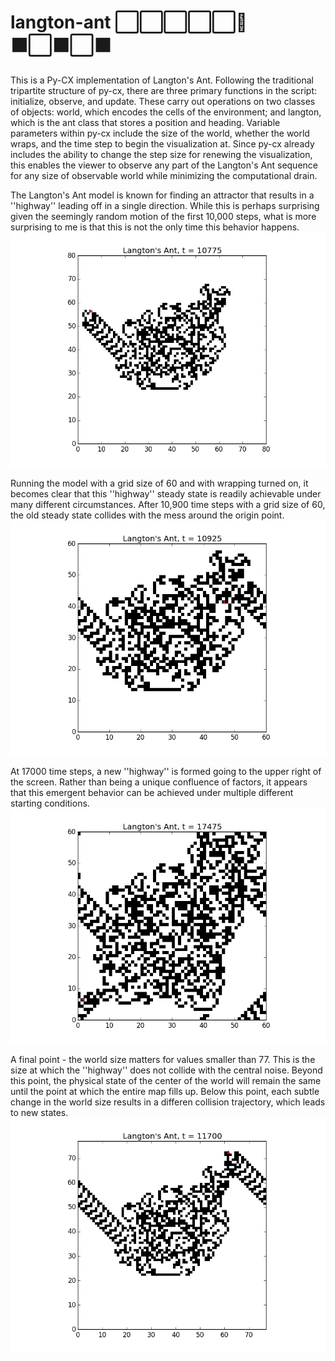 # langton-ant :white_large_square::white_large_square::white_large_square::white_large_square::white_large_square::ant::black_large_square::white_large_square::black_large_square::white_large_square::black_large_square:

This is a Py-CX implementation of Langton's Ant. Following the traditional tripartite structure of py-cx, there are three primary functions in the script: initialize, observe, and update. These carry out operations on two classes of objects: world, which encodes the cells of the environment; and langton, which is the ant class that stores a position and heading. Variable parameters within py-cx include the size of the world, whether the world wraps, and the time step to begin the visualization at. Since py-cx already includes the ability to change the step size for renewing the visualization, this enables the viewer to observe any part of the Langton's Ant sequence for any size of observable world while minimizing the computational drain.

The Langton's Ant model is known for finding an attractor that results in a ''highway'' leading off in a single direction. While this is perhaps surprising given the seemingly random motion of the first 10,000 steps, what is more surprising to me is that this is not the only time this behavior happens. ![An ant highway](figure_1.png) 

Running the model with a grid size of 60 and with wrapping turned on, it becomes clear that this ''highway'' steady state is readily achievable under many different circumstances. After 10,900 time steps with a grid size of 60, the old steady state collides with the mess around the origin point. ![A collision between the highway and the noise](figure_2.png)

At 17000 time steps, a new ''highway'' is formed going to the upper right of the screen. Rather than being a unique confluence of factors, it appears that this emergent behavior can be achieved under multiple different starting conditions. ![A new highway is formed](figure_3.png)

A final point - the world size matters for values smaller than 77. This is the size at which the ''highway'' does not collide with the central noise. Beyond this point, the physical state of the center of the world will remain the same until the point at which the entire map fills up. Below this point, each subtle change in the world size results in a differen collision trajectory, which leads to new states. ![A highway barely misses the noise](figure_4.png)
